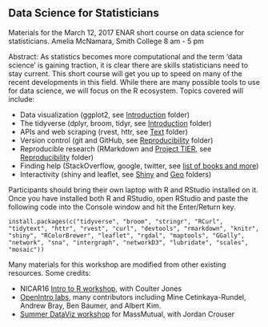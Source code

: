 ## Data Science for Statisticians

Materials for the March 12, 2017 ENAR short course on data science for statisticians.
Amelia McNamara, Smith College
8 am - 5 pm

Abstract: As statistics becomes more computational and the term ‘data science’ is gaining traction, it is clear there are skills statisticians need to stay current. This short course will get you up to speed on many of the recent developments in this field. While there are many possible tools to use for data science, we will focus on the R ecosystem. Topics covered will include:

- Data visualization (ggplot2, see [Introduction](https://github.com/AmeliaMN/DS_for_S/tree/master/Introduction) folder)
- The tidyverse (dplyr, broom, tidyr, see [Introduction](https://github.com/AmeliaMN/DS_for_S/tree/master/Introduction) folder)
- APIs and web scraping (rvest, httr, see [Text](https://github.com/AmeliaMN/DS_for_S/tree/master/Text) folder)
- Version control (git and GitHub, see [Reproducibility](https://github.com/AmeliaMN/DS_for_S/tree/master/Reproducibility) folder)
- Reproducible research (RMarkdown and [Project TIER](http://www.projecttier.org/), see [Reproducibility](https://github.com/AmeliaMN/DS_for_S/tree/master/Reproducibility) folder)
- Finding help (StackOverflow, google, twitter, see [list of books and more](https://github.com/AmeliaMN/DS_for_S/blob/master/Cheatsheets%20and%20Resources/Books_and_more.md))
- Interactivity (shiny and leaflet, see [Shiny](https://github.com/AmeliaMN/DS_for_S/tree/master/Shiny) and [Geo](https://github.com/AmeliaMN/DS_for_S/tree/master/Geo) folders)

Participants should bring their own laptop with R and RStudio installed on it. Once you have installed both R and RStudio, open RStudio and paste the following code into the Console window and hit the Enter/Return key. 

``
install.packages(c("tidyverse", "broom", "stringr", "RCurl", "tidytext", "httr", "rvest", "curl", "devtools", "rmarkdown", "knitr", "shiny", "RColorBrewer", "leaflet", "rgdal", "maptools", "GGally", "network", "sna", "intergraph", "networkD3", "lubridate", "scales", "mosaic"))
``


Many materials for this workshop are modified from other existing resources. Some credits:
- NICAR16 [Intro to R workshop](https://github.com/CoulterJones/NICAR16), with Coulter Jones
- [OpenIntro labs](https://github.com/andrewpbray/oiLabs-dplyr-ggplot), many contributors including Mine Cetinkaya-Rundel, Andrew Bray, Ben Baumer, and Albert Kim. 
- [Summer DataViz workshop](https://github.com/ameliamn/summerdataviz) for MassMutual, with Jordan Crouser